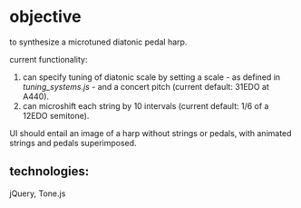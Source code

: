 # objective
to synthesize a microtuned diatonic pedal harp.

current functionality:
  1. can specify tuning of diatonic scale by setting a scale - as defined in *tuning_systems.js* - and a concert pitch (current default: 31EDO at A440).
  2. can microshift each string by 10 intervals (current default: 1/6 of a 12EDO semitone).
  
UI should entail an image of a harp without strings or pedals, with animated strings and pedals superimposed.

## technologies:
jQuery, Tone.js
